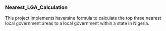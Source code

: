 ### Nearest_LGA_Calculation

This project implements haversine formula to calculate the top three nearest local government areas to a local government within a state in Nigeria.
